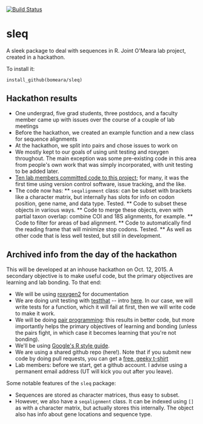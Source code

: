 [![Build Status](https://travis-ci.org/bomeara/sleq.svg)](https://travis-ci.org/bomeara/sleq)

# sleq
A sleek package to deal with sequences in R. Joint O'Meara lab project, created in a hackathon.

To install it:
```library(devtools)
install_github(bomeara/sleq)
```

## Hackathon results
* One undergrad, five grad students, three postdocs, and a faculty member came up with issues over the course of a couple of lab meetings
* Before the hackathon, we created an example function and a new class for sequence alignments
* At the hackathon, we split into pairs and chose issues to work on
* We mostly kept to our goals of using unit testing and roxygen throughout. The main exception was some pre-existing code in this area from people's own work that was simply incorporated, with unit testing to be added later.
* [Ten lab members committed code to this project](https://github.com/bomeara/sleq/pulse); for many, it was the first time using version control software, issue tracking, and the like.
* The code now has:
** ```seqalignment``` class: can be subset with brackets like a character matrix, but internally has slots for info on codon position, gene name, and data type. Tested.
** Code to subset these objects in various ways.
** Code to merge these objects, even with partial taxon overlap: combine COI and 18S alignments, for example.
** Code to filter for areas of bad alignment.
** Code to automatically find the reading frame that will minimize stop codons. Tested.
** As well as other code that is less well tested, but still in development.

## Archived info from the day of the hackathon
This will be developed at an inhouse hackathon on Oct. 12, 2015. A secondary objective is to make useful code, but the primary objectives are learning and lab bonding. To that end:

* We will be using [roxygen2](https://cran.r-project.org/web/packages/roxygen2/vignettes/roxygen2.html) for documentation
* We are doing unit testing with [testthat](https://github.com/hadley/testthat) -- intro [here](http://r-pkgs.had.co.nz/tests.html). In our case, we will write tests for a function, which it will fail at first, then we will write code to make it work.
* We will be doing [pair programming](https://en.wikipedia.org/wiki/Pair_programming): this results in better code, but more importantly helps the primary objectives of learning and bonding (unless the pairs fight, in which case it becomes learning that you're not bonding).
* We'll be using [Google's R style guide](https://google-styleguide.googlecode.com/svn/trunk/Rguide.xml).
* We are using a shared github repo (here!). Note that if you submit new code by doing pull requests, you can get a [free, geeky t-shirt](https://hacktoberfest.digitalocean.com/)
* Lab members: before we start, get a github account. I advise using a permanent email address (UT will kick you out after you leave).

Some notable features of the ```sleq``` package:
* Sequences are stored as character matrices, thus easy to subset.
* However, we also have a ```seqalignment``` class. It can be indexed using ```[]``` as with a character matrix, but actually stores this internally. The object also has info about gene locations and sequence type.
